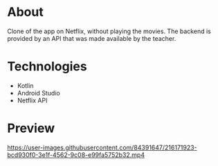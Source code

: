# About
Clone of the app on Netflix, without playing the movies. The backend is provided by an API that was made available by the teacher.

# Technologies
- Kotlin
- Android Studio
- Netflix API

# Preview
https://user-images.githubusercontent.com/84391647/216171923-bcd930f0-3e1f-4562-9c08-e99fa5752b32.mp4
